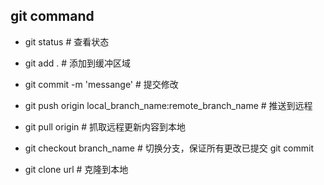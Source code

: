 ## git command

* git status # 查看状态

* git add . # 添加到缓冲区域

* git commit -m 'messange' # 提交修改

* git push origin local_branch_name:remote_branch_name # 推送到远程

* git pull origin # 抓取远程更新内容到本地

* git checkout branch_name # 切换分支，保证所有更改已提交 git commit 

* git clone url # 克隆到本地
